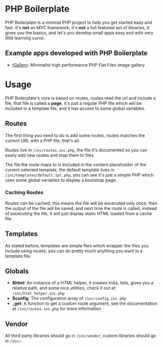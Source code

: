# PHP Boilerplate

PHP Boilerplate is a minimal PHP project to help you get started easy and fast.
It's __not__ an MVC framework, it's __not__ a full featured set of libraries, it
gives you the basics, and let's you develop small apps easy and with very little
learning curve.

## Example apps developed with PHP Boilerplate
 * [tGallery](http://tgallery.netai.net): Minimalist high performance PHP Flat Files 
    image gallery

# Usage

PHP Boilerplate's core is based on routes, routes read the url and include a
file, that file is called a __page__, it's just a regular PHP file which will
be included in a template file, and it has access to some global variables.

## Routes

The first thing you need to do is add some routes, routes matches the current
URL with a PHP file, that's all.

Routes live in ```/inc/routes.inc.php```, the file it's documented so you can 
easily add new routes and map them to files.

The file the route maps to is included in the content placeholder of the 
current selected template, the default template lives in 
```/inc/templates/default.tpl.php```, you can see it's just a simple PHP which
uses some global variables to display a bootstrap page.

### Caching Routes

Routes can be cached, this means the file will be excecuted only once, then the
output of the file will be saved, and next time the route is called, instead of
excecuting the file, it will just display static HTML loaded from a cache file.

## Templates

As stated before, templates are simple files which wrapper the files you include
using routes, you can do pretty much anything you want in a template file.

## Globals
* __$html__: An instance of a HTML helper, it creates links, lists, gives you
    a relative path, and some nice utilities, check it out at 
    ```/inc/html_helper.inc.php```
* __$config__: The configuration array of ```/inc/config.inc.php```
* **_get**: A function to get a custom route argument, see the documentation
    at ```/inc/routes.inc.php``` for more information

## Vendor

All third party libraries should go in ```/inc/vendor```, custom libraries 
should go in ```/inc/```.